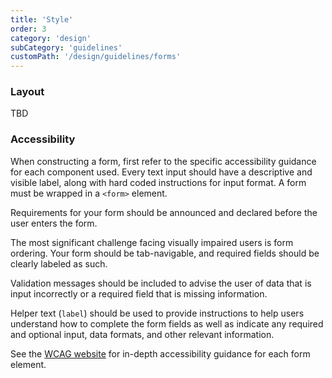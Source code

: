 ```yaml
---
title: 'Style'
order: 3
category: 'design'
subCategory: 'guidelines'
customPath: '/design/guidelines/forms'
---
```


### Layout

TBD

### Accessibility

<TextLayoutLeft>

When constructing a form, first refer to the specific accessibility guidance for each component used. Every text input
should have a descriptive and visible label, along with hard coded instructions for input format. A form must be wrapped
in a `<form>` element.

Requirements for your form should be announced and declared before the user enters the form.

The most significant challenge facing visually impaired users is form ordering. Your form should be tab-navigable, and
required fields should be clearly labeled as such.

Validation messages should be included to advise the user of data that is input incorrectly or a required field that is
missing information.

Helper text (`label`) should be used to provide instructions to help users understand how to complete the form fields as
well as indicate any required and optional input, data formats, and other relevant information.

See the [WCAG website](https://www.w3.org/WAI/tutorials/forms/instructions/) for in-depth accessibility guidance for
each form element.

</TextLayoutLeft>
